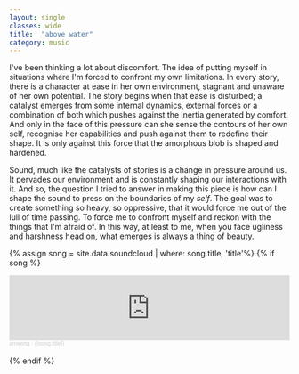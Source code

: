 ```yaml
---
layout: single
classes: wide
title:  "above water"
category: music
---
```


I've been thinking a lot about discomfort. The idea of putting myself in situations where I'm forced to confront my own limitations. In every story, there is a character at ease in her own environment, stagnant and unaware of her own potential. The story begins when that ease is disturbed; a catalyst emerges from some internal dynamics, external forces or a combination of both which pushes against the inertia generated by comfort. And only in the face of this pressure can she sense the contours of her own self, recognise her capabilities and push against them to redefine their shape. It is only against this force that the amorphous blob is shaped and hardened.

Sound, much like the catalysts of stories is a change in pressure around us. It pervades our environment and is constantly shaping our interactions with it. And so, the question I tried to answer in making this piece is how can I shape the sound to press on the boundaries of my *self*. The goal was to create something so heavy, so oppressive, that it would force me out of the lull of time passing. To force me to confront myself and reckon with the things that I'm afraid of. In this way, at least to me, when you face ugliness and harshness head on, what emerges is always a thing of beauty.

{% assign song = site.data.soundcloud | where: song.title, 'title'%}
{% if song %}
  <iframe width="100%" height="3%" scrolling="yes" frameborder="no" allow="autoplay" src="https://w.soundcloud.com/player/?url=https%3A//api.soundcloud.com/tracks/{{song.track}}&color=%23ff5500&auto_play=false&hide_related=false&show_comments=true&show_user=true&show_reposts=false&show_teaser=true&visual=true"></iframe><div style="font-size: 10px; color: #cccccc;line-break: anywhere;word-break: normal;overflow: hidden;white-space: nowrap;text-overflow: ellipsis; font-family: Interstate,Lucida Grande,Lucida Sans Unicode,Lucida Sans,Garuda,Verdana,Tahoma,sans-serif;font-weight: 100;"><a href="https://soundcloud.com/minor6" title="ameertg" target="_blank" style="color: #cccccc; text-decoration: none;">ameertg</a> · <a href="{{song.url}}" title="{{song.title}}" target="_blank" style="color: #cccccc; text-decoration: none;">{{song.title}}</a></div><br>
{% endif %}
